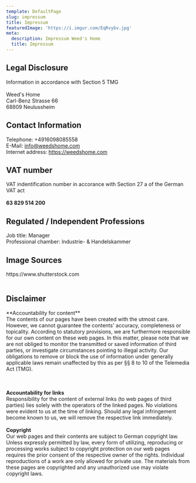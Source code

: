 ```yaml
---
template: DefaultPage
slug: impressum
title: Impressum
featuredImage: 'https://i.imgur.com/EqRvybv.jpg'
meta:
  description: Impressum Weed's Home
  title: Impressum
---
```

<h2>Legal Disclosure</h2>
Information in accordance with Section 5 TMG
<br><br>Weed's Home<br>Carl-Benz Strasse 66<br>68809 Neulussheim<br>
<h2>Contact Information</h2>
Telephone: +4916098085558<br>E-Mail: <a href="mailto:info@weedshome.com">info@weedshome.com</a><br>Internet address: <a href="https://weedshome.com" target="_blank">https://weedshome.com</a><br>
<h2>VAT number</h2>

VAT indentification number in accorance with Section 27 a of the German VAT act<br><br>
**63 829 514 200**<br>

<h2>Regulated / Independent Professions</h2>
Job title: Manager<br>Professional chamber: Industrie- & Handelskammer<br>
<h2>Image Sources</h2>
https://www.shutterstock.com<br><br>
<h2>Disclaimer</h2>
**Accountability for content**<br>
The contents of our pages have been created with the utmost care. However, we cannot guarantee the contents'
accuracy, completeness or topicality. According to statutory provisions, we are furthermore responsible for 
our own content on these web pages. In this matter, please note that we are not obliged to monitor 
the transmitted or saved information of third parties, or investigate circumstances pointing to illegal activity. 
Our obligations to remove or block the use of information under generally applicable laws remain unaffected by this as per 
§§ 8 to 10 of the Telemedia Act (TMG).

<br><br>**Accountability for links**<br>
Responsibility for the content of 
external links (to web pages of third parties) lies solely with the operators of the linked pages. No violations were 
evident to us at the time of linking. Should any legal infringement become known to us, we will remove the respective 
link immediately.<br><br>**Copyright**<br> Our web pages and their contents are subject to German copyright law. Unless 
expressly permitted by law, every form of utilizing, reproducing or processing 
works subject to copyright protection on our web pages requires the prior consent of the respective owner of the rights. 
Individual reproductions of a work are only allowed for private use. 
The materials from these pages are copyrighted and any unauthorized use may violate copyright laws.
